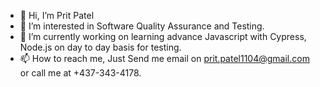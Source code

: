 - 👋 Hi, I’m Prit Patel
- 👀 I’m interested in Software Quality Assurance and Testing.
- 🌱 I’m currently working on learning advance Javascript with Cypress, Node.js on day to day basis for testing.
- 📫 How to reach me, Just Send me email on prit.patel1104@gmail.com or call me at +437-343-4178.

